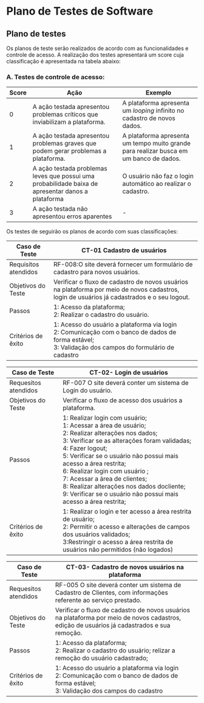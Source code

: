 # Plano de Testes de Software

## Plano de testes

Os planos de teste serão realizados de acordo com as funcionalidades e controle de acesso. A realização dos testes apresentará um score cuja classificação é apresentada na tabela abaixo:


### A. Testes de controle de acesso:


|Score|Ação                           |Exemplo                                                                                                   |
|-----|-------------------------------|----------------------------------------------------------------------------------------------------------|
|0	   |A ação testada apresentou problemas críticos que inviabilizam a plataforma.|A plataforma apresenta um _looping_ infinito no cadastro de novos dados.|
|1    |A ação testada apresentou problemas graves que podem gerar problemas a plataforma.|A plataforma apresenta um tempo muito grande para realizar busca em um banco de dados.|
|2    |A ação testada problemas leves que possui uma probabilidade baixa de apresentar danos a plataforma|O usuário não faz o login automático ao realizar o cadastro.|
|3    |A ação testada não apresentou erros aparentes|-|

Os testes de seguirão os planos de acordo com suas classificações:

|Caso de Teste | CT-01 Cadastro de usuários |
|--------------|-------------------------------------------------------------------------|
|Requisitos atendidos | RF-008:O site deverá fornecer um formulário de cadastro para novos usuários. |
|Objetivos do Teste   |Verificar o fluxo de cadastro de novos usuários na plataforma por meio de novos cadastros, login de usuários já cadastrados e o seu logout.|
|Passos               |1: Acesso da plataforma;<br>2: Realizar o cadastro do usuário. |
|Critérios de êxito   |1: Acesso do usuário a plataforma via login<br>2: Comunicação com o banco de dados de forma estável;<br>3: Validação dos campos do formulário de cadastro<br>|



|Caso de Teste        |CT-02- Login de usuários     |
|---------------------|----------------------------------------------------------------|                   
|Requesitos atendidos | RF-007 O site deverá conter um sistema de  Login do usuário.                                                  
|Objetivos do Teste   |Verificar o fluxo de acesso dos usuários a plataforma.|
|Passos               |1: Realizar login com usuário;<br>1:	Acessar a área de usuário; <br>2: Realizar alterações nos dados;<br>3:	Verificar se as alterações foram validadas;<br>4:	Fazer logout;<br>5:	Verificar se o usuário não possui mais acesso a área restrita;<br>6:	Realizar login com usuário ;<br> 7:	Acessar a área de clientes;<br>8: Realizar alterações nos dados docliente; <br>9: Verificar se o usuário não possui mais acesso a área restrita;|
|Critérios de êxito   |1: Realizar o login e ter acesso a área restrita de usuário;<br>2:	Permitir o acesso e alterações de campos dos usuários validados;<br>3:Restringir o acesso a área restrita de usuários não permitidos (não logados)|



|Caso de Teste        |CT-03- Cadastro de novos usuários na plataforma|
|---------------------|----------------------------------------------------------------|
|Requesitos atendidos |RF-005 O site deverá conter um sistema de Cadastro de Clientes, com informações referente ao serviço prestado.  
|Objetivos do Teste   |Verificar o fluxo de cadastro de novos usuários na plataforma por meio de novos cadastros, edição de usuários já cadastrados e sua remoção. 
|Passos               |1: Acesso da plataforma;<br>2: Realizar o cadastro do usuário; relizar a remoção do usuário cadastrado;
|Critérios de êxito   |1: Acesso do usuário a plataforma via login<br>2: Comunicação com o banco de dados de forma estável;<br>3: Validação dos campos do  cadastro<br>|
